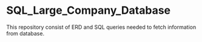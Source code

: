 # SQL_Large_Company_Database
This repository consist of ERD and SQL queries needed to fetch information from database.
